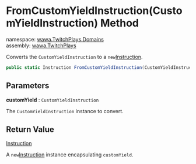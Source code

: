 # FromCustomYieldInstruction\(CustomYieldInstruction\) Method

namespace: [wawa\.TwitchPlays\.Domains](../../wawa.TwitchPlays.Domains.md)<br />
assembly: [wawa\.TwitchPlays](../../../wawa.TwitchPlays.md)

Converts the `CustomYieldInstruction` to a `new`[Instruction](../../../wawa.TwitchPlays/wawa.TwitchPlays.Domains/Instruction.md)\.

```csharp
public static Instruction FromCustomYieldInstruction(CustomYieldInstruction customYield);
```

## Parameters

__customYield__ : `CustomYieldInstruction`

The `CustomYieldInstruction` instance to convert\.

## Return Value

[Instruction](../../../wawa.TwitchPlays/wawa.TwitchPlays.Domains/Instruction.md)

A `new`[Instruction](../../../wawa.TwitchPlays/wawa.TwitchPlays.Domains/Instruction.md) instance encapsulating `customYield`\.

